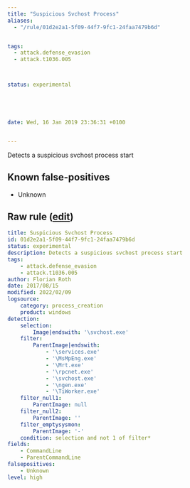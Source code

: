 ```yaml
---
title: "Suspicious Svchost Process"
aliases:
  - "/rule/01d2e2a1-5f09-44f7-9fc1-24faa7479b6d"


tags:
  - attack.defense_evasion
  - attack.t1036.005



status: experimental





date: Wed, 16 Jan 2019 23:36:31 +0100


---
```


Detects a suspicious svchost process start

<!--more-->


## Known false-positives

* Unknown




## Raw rule ([edit](https://github.com/SigmaHQ/sigma/edit/master/rules/windows/process_creation/proc_creation_win_susp_svchost.yml))
```yaml
title: Suspicious Svchost Process
id: 01d2e2a1-5f09-44f7-9fc1-24faa7479b6d
status: experimental
description: Detects a suspicious svchost process start
tags:
    - attack.defense_evasion
    - attack.t1036.005
author: Florian Roth
date: 2017/08/15
modified: 2022/02/09
logsource:
    category: process_creation
    product: windows
detection:
    selection:
        Image|endswith: '\svchost.exe'
    filter:
        ParentImage|endswith:
            - '\services.exe'
            - '\MsMpEng.exe'
            - '\Mrt.exe'
            - '\rpcnet.exe'
            - '\svchost.exe'
            - '\ngen.exe'
            - '\TiWorker.exe'
    filter_null1:
        ParentImage: null
    filter_null2:
        ParentImage: ''
    filter_emptysysmon:
        ParentImage: '-'
    condition: selection and not 1 of filter*
fields:
    - CommandLine
    - ParentCommandLine
falsepositives:
    - Unknown
level: high

```
